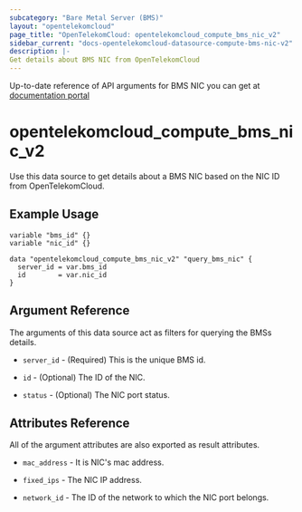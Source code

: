 ```yaml
---
subcategory: "Bare Metal Server (BMS)"
layout: "opentelekomcloud"
page_title: "OpenTelekomCloud: opentelekomcloud_compute_bms_nic_v2"
sidebar_current: "docs-opentelekomcloud-datasource-compute-bms-nic-v2"
description: |-
Get details about BMS NIC from OpenTelekomCloud
---
```


Up-to-date reference of API arguments for BMS NIC you can get at
[documentation portal](https://docs.otc.t-systems.com/bare-metal-server/api-ref/native_openstack_nova_v2.1_apis/bms_nic_management/querying_information_about_bms_nics_native_openstack_api.html#en-us-topic-0053158678)

# opentelekomcloud_compute_bms_nic_v2

Use this data source to get details about a BMS NIC based on the NIC ID from OpenTelekomCloud.

## Example Usage

```hcl
variable "bms_id" {}
variable "nic_id" {}

data "opentelekomcloud_compute_bms_nic_v2" "query_bms_nic" {
  server_id = var.bms_id
  id        = var.nic_id
}
```

## Argument Reference

The arguments of this data source act as filters for querying the BMSs details.

* `server_id` - (Required) This is the unique BMS id.

* `id` - (Optional) The ID of the NIC.

* `status` - (Optional) The NIC port status.

## Attributes Reference

All of the argument attributes are also exported as result attributes.

* `mac_address` - It is NIC's mac address.

* `fixed_ips` - The NIC IP address.

* `network_id` - The ID of the network to which the NIC port belongs.
